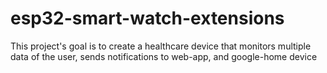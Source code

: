 # esp32-smart-watch-extensions

This project's goal is to create a healthcare device that monitors multiple data of the user, sends notifications to web-app, and google-home device
